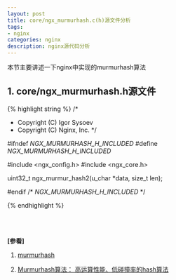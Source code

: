 ```yaml
---
layout: post
title: core/ngx_murmurhash.c(h)源文件分析
tags:
- nginx
categories: nginx
description: nginx源代码分析
---
```



本节主要讲述一下nginx中实现的murmurhash算法


<!-- more -->


## 1. core/ngx_murmurhash.h源文件
{% highlight string %}
/*
 * Copyright (C) Igor Sysoev
 * Copyright (C) Nginx, Inc.
 */


#ifndef _NGX_MURMURHASH_H_INCLUDED_
#define _NGX_MURMURHASH_H_INCLUDED_


#include <ngx_config.h>
#include <ngx_core.h>


uint32_t ngx_murmur_hash2(u_char *data, size_t len);


#endif /* _NGX_MURMURHASH_H_INCLUDED_ */

{% endhighlight %}







<br />
<br />


**[参看]**

1. [murmurhash](https://sites.google.com/site/murmurhash/)


2. [Murmurhash算法： 高运算性能、低碰撞率的hash算法](http://comeonbabye.iteye.com/blog/1676199)

<br />
<br />
<br />

